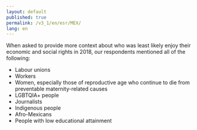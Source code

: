 ```yaml
---
layout: default
published: true
permalink: /v3_1/en/esr/MEX/
lang: en
---
```


When asked to provide more context about who was least likely enjoy their economic and social rights in 2018, our respondents mentioned all of the following:
-	Labour unions
-	Workers
-	Women, especially those of reproductive age who continue to die from preventable maternity-related causes
-	LGBTQIA+ people
-	Journalists
-	Indigenous people
-	Afro-Mexicans
-	People with low educational attainment


